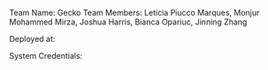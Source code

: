 Team Name: Gecko
Team Members: Leticia Piucco Marques, Monjur Mohammed Mirza, Joshua Harris, Bianca Opariuc, Jinning Zhang

Deployed at: 

System Credentials:


